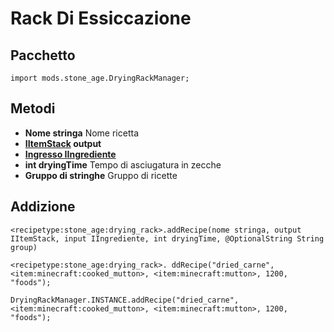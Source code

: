 # Rack Di Essiccazione

## Pacchetto
`import mods.stone_age.DryingRackManager;`

## Metodi
- **Nome stringa** Nome ricetta
- **[IItemStack](/Vanilla/Items/IItemStack/) output**
- **[Ingresso IIngrediente](/Vanilla/Variable_Types/IIngredient/)**
- **int dryingTime** Tempo di asciugatura in zecche
- **Gruppo di stringhe** Gruppo di ricette

## Addizione

```zenscript
<recipetype:stone_age:drying_rack>.addRecipe(nome stringa, output IItemStack, input IIngrediente, int dryingTime, @OptionalString String group)

<recipetype:stone_age:drying_rack>. ddRecipe("dried_carne", <item:minecraft:cooked_mutton>, <item:minecraft:mutton>, 1200, "foods");

DryingRackManager.INSTANCE.addRecipe("dried_carne", <item:minecraft:cooked_mutton>, <item:minecraft:mutton>, 1200, "foods");
```
